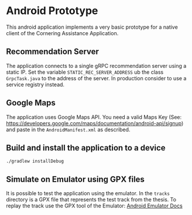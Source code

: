 # Android Prototype
This android application implements a very basic prototype for a native client of the Cornering
Assistance Application.


## Recommendation Server
The application connects to a single gRPC recommendation server using a static IP.
Set the variable `STATIC_REC_SERVER_ADDRESS` ub the class `GrpcTask.java` to the address of the server.
In production consider to use a service registry instead.

## Google Maps
The application uses Google Maps API.
You need a valid Maps Key (See: https://developers.google.com/maps/documentation/android-api/signup)
and paste in the `AndroidManifest.xml` as described.

## Build and install the application to a device
```
./gradlew installDebug
```

## Simulate on Emulator using GPX files
It is possible to test the application using the emulator.
In the `tracks` directory is a GPX file that represents the test track from the thesis.
To replay the track use the GPX tool of the Emulator:
[Android Emulator Docs](https://developer.android.com/studio/run/emulator.html#runningapp)
